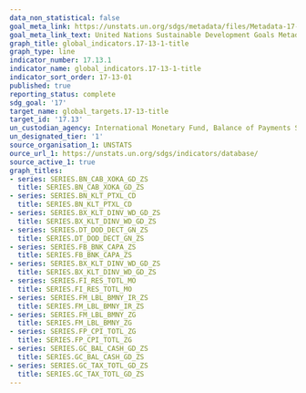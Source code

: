 ```yaml
---
data_non_statistical: false
goal_meta_link: https://unstats.un.org/sdgs/metadata/files/Metadata-17-13-01.pdf
goal_meta_link_text: United Nations Sustainable Development Goals Metadata (pdf 468kB)
graph_title: global_indicators.17-13-1-title
graph_type: line
indicator_number: 17.13.1
indicator_name: global_indicators.17-13-1-title
indicator_sort_order: 17-13-01
published: true
reporting_status: complete
sdg_goal: '17'
target_name: global_targets.17-13-title
target_id: '17.13'
un_custodian_agency: International Monetary Fund, Balance of Payments Statistics Yearbook and data files, World Bank and OECD GDP estimates
un_designated_tier: '1'
source_organisation_1: UNSTATS
ource_url_1: https://unstats.un.org/sdgs/indicators/database/
source_active_1: true
graph_titles:
- series: SERIES.BN_CAB_XOKA_GD_ZS
  title: SERIES.BN_CAB_XOKA_GD_ZS
- series: SERIES.BN_KLT_PTXL_CD
  title: SERIES.BN_KLT_PTXL_CD
- series: SERIES.BX_KLT_DINV_WD_GD_ZS
  title: SERIES.BX_KLT_DINV_WD_GD_ZS
- series: SERIES.DT_DOD_DECT_GN_ZS
  title: SERIES.DT_DOD_DECT_GN_ZS
- series: SERIES.FB_BNK_CAPA_ZS
  title: SERIES.FB_BNK_CAPA_ZS
- series: SERIES.BX_KLT_DINV_WD_GD_ZS
  title: SERIES.BX_KLT_DINV_WD_GD_ZS
- series: SERIES.FI_RES_TOTL_MO
  title: SERIES.FI_RES_TOTL_MO
- series: SERIES.FM_LBL_BMNY_IR_ZS
  title: SERIES.FM_LBL_BMNY_IR_ZS
- series: SERIES.FM_LBL_BMNY_ZG
  title: SERIES.FM_LBL_BMNY_ZG
- series: SERIES.FP_CPI_TOTL_ZG
  title: SERIES.FP_CPI_TOTL_ZG
- series: SERIES.GC_BAL_CASH_GD_ZS
  title: SERIES.GC_BAL_CASH_GD_ZS
- series: SERIES.GC_TAX_TOTL_GD_ZS
  title: SERIES.GC_TAX_TOTL_GD_ZS
---
```

